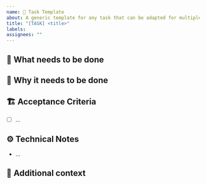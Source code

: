 ```yaml
---
name: 👷 Task Template
about: A generic template for any task that can be adapted for multiple uses
title: "[TASK] <title>"
labels:
assignees: ""
---
```


## 🚧 What needs to be done

<!--
Provide a summary of the task that needs to be completed
-->

## 🤔 Why it needs to be done

<!--
Describe the importance or impact of completing this task
-->

## 🏗️ Acceptance Criteria

<!--
List out all expected functionality/requirements

- [ ] Page numbers display correctly for all search result sets
- [ ] "Next" and "Previous" buttons function properly
- [ ] Current page is visually highlighted in the pagination controls
- [ ] User remains on current page when applying search filters
- [ ] Page size selector (10/25/50 results) works correctly
- [ ] URL parameters update to reflect current page and filters
- [ ] Pagination controls are properly aligned on mobile devices
- [ ] Screen readers can interpret pagination controls correctly
-->

- [ ] ...

## ⚙️ Technical Notes

<!--
Owned by eng team - write out any important technical considerations such as: architecture plan/notes, data dependencies, testing plan, etc. Also link any tickets that are dependent on or related to this task

Example:
- Architecture Plan/Notes
  - This feature will integrate with the existing **Service** and will require updates to the **API Gateway** to expose new endpoints
-->

- ...

## 📜 Additional context

<!--
Optional, delete if not needed

Include any additional context or information here that doesn't fit into other parts of the template
-->
